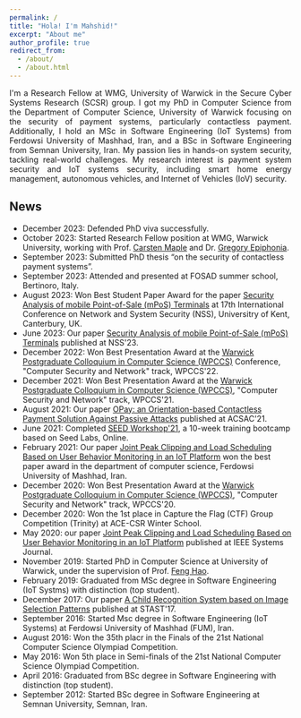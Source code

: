 ```yaml
---
permalink: /
title: "Hola! I'm Mahshid!"
excerpt: "About me"
author_profile: true
redirect_from: 
  - /about/
  - /about.html
---
```

<p align="justify">
  I'm a Research Fellow at WMG, University of Warwick in the Secure Cyber Systems Research (SCSR) group. I got my PhD in Computer Science from the Department of Computer Science, University of Warwick focusing on the security of payment systems, particularly contactless payment. Additionally, I hold an MSc in Software Engineering (IoT Systems) from Ferdowsi University of Mashhad, Iran, and a BSc in Software Engineering from Semnan University, Iran.
  My passion lies in hands-on system security, tackling real-world challenges. My research interest is payment system security and IoT systems security, including smart home energy management, autonomous vehicles, and Internet of Vehicles (IoV) security.   
</p>


**News**
---
- December 2023: Defended PhD viva successfully. 
- October 2023: Started Research Fellow position at WMG, Warwick University, working with Prof. [Carsten Maple](https://warwick.ac.uk/fac/sci/wmg/about/our-people/profile?wmgid=1102) and Dr. [Gregory Epiphonia](https://warwick.ac.uk/fac/sci/wmg/about/our-people/profile?id=1971531). 
- September 2023: Submitted PhD thesis “on the security of contactless payment systems”.
- September 2023: Attended and presented at FOSAD summer school, Bertinoro, Italy. 
- August 2023: Won Best Student Paper Award for the paper [Security Analysis of mobile Point-of-Sale (mPoS) Terminals](https://dl.acm.org/doi/abs/10.1007/978-3-031-39828-5_20) at 17th International Conference on Network and System Security (NSS), Universitry of Kent, Canterbury, UK. 
- June 2023: Our paper [Security Analysis of mobile Point-of-Sale (mPoS) Terminals](https://dl.acm.org/doi/abs/10.1007/978-3-031-39828-5_20) published at NSS'23.
- December 2022: Won Best Presentation Award at the [Warwick Postgraduate Colloquium in Computer Science (WPCCS)](https://warwick.ac.uk/fac/sci/dcs/research/wpccs/wpccs23/) Conference, "Computer Security and Network" track, WPCCS'22.
- December 2021: Won Best Presentation Award at the [Warwick Postgraduate Colloquium in Computer Science (WPCCS)](https://warwick.ac.uk/fac/sci/dcs/research/wpccs/wpccs21/), "Computer Security and Network" track, WPCCS'21.
- August 2021: Our paper [OPay: an Orientation-based Contactless Payment Solution Against Passive Attacks](https://dl.acm.org/doi/abs/10.1145/3485832.3485887) published at ACSAC'21.
- June 2021: Completed [SEED Workshop'21](https://seedsecuritylabs.org/workshops/workshop2021.html), a 10-week training bootcamp based on Seed Labs, Online. 
- February 2021: Our paper [Joint Peak Clipping and Load Scheduling Based on User Behavior Monitoring in an IoT Platform](https://ieeexplore.ieee.org/abstract/document/9151304) won the best paper award in the department of computer science, Ferdowsi University of Mashhad, Iran. 
- December 2020: Won Best Presentation Award at the [Warwick Postgraduate Colloquium in Computer Science (WPCCS)](https://warwick.ac.uk/fac/sci/dcs/research/wpccs/wpccs20/), "Computer Security and Network" track, WPCCS'20.
- December 2020: Won the 1st place in Capture the Flag (CTF) Group Competition (Trinity) at ACE-CSR Winter School.
- May 2020: our paper [Joint Peak Clipping and Load Scheduling Based on User Behavior Monitoring in an IoT Platform](https://ieeexplore.ieee.org/abstract/document/9151304) published at IEEE Systems Journal. 
- November 2019: Started PhD in Computer Science at University of Warwick, under the supervision of Prof. [Feng Hao](https://www.dcs.warwick.ac.uk/~fenghao/). 
- February 2019: Graduated from MSc degree in Software Engineering (IoT Systms) with distinction (top student).
- December 2017: Our paper [A Child Recognition System based on Image Selection Patterns](https://dl.acm.org/doi/abs/10.1145/3167996.3168003) published at STAST'17.
- September 2016: Started Msc degree in Software Engineering (IoT Systems) at Ferdowsi University of Mashhad (FUM), Iran. 
- August 2016: Won the 35th placr in the Finals of the 21st National Computer Science Olympiad Competition.
- May 2016: Won 5th place in Semi-finals of the 21st National Computer Science Olympiad Competition.
- April 2016: Graduated from BSc degree in Software Engineering with distinction (top student).
- September 2012: Started BSc degree in Software Engineering at Semnan University, Semnan, Iran. 



